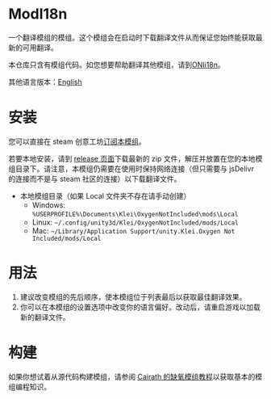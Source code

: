 # ModI18n
一个翻译模组的模组。这个模组会在启动时下载翻译文件从而保证您始终能获取最新的可用翻译。

本仓库只含有模组代码。如您想要帮助翻译其他模组，请到[ONIi18n](https://github.com/ONI-Wiki-zh/ONIi18n)。

其他语言版本：[English](https://github.com/ONI-Wiki-zh/ModI18n)

# 安装
您可以直接在 steam 创意工坊[订阅本模组](https://steamcommunity.com/sharedfiles/filedetails/?id=2692663069)。

若要本地安装，请到 [release 页面](https://github.com/ONI-Wiki-zh/ModI18n/releases)下载最新的 zip 文件，解压并放置在您的本地模组目录下。请注意，本模组仍需要在使用时保持网络连接（但只需要与 jsDelivr 的连接而不是与 steam 社区的连接）以下载翻译文件。
- 本地模组目录（如果 Local 文件夹不存在请手动创建）
  - Windows: `%USERPROFILE%\Documents\Klei\OxygenNotIncluded\mods\Local`
  - Linux: `~/.config/unity3d/Klei/OxygenNotIncluded/mods/Local`
  - Mac: `~/Library/Application Support/unity.Klei.Oxygen Not Included/mods/Local`


# 用法
1. 建议改变模组的先后顺序，使本模组位于列表最后以获取最佳翻译效果。
2. 你可以在本模组的设置选项中改变你的语言偏好。改动后，请重启游戏以加载新的翻译文件。

# 构建
如果你想试着从源代码构建模组，请参阅 [Cairath 的缺氧模组教程](https://github.com/Cairath/Oxygen-Not-Included-Modding/wiki)以获取基本的模组编程知识。
